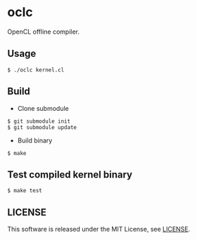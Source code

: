 oclc
====

OpenCL offline compiler.


## Usage

```
$ ./oclc kernel.cl
```


## Build

- Clone submodule

```
$ git submodule init
$ git submodule update
```

- Build binary

```
$ make
```


## Test compiled kernel binary

```
$ make test
```


## LICENSE

This software is released under the MIT License, see [LICENSE](LICENSE).
